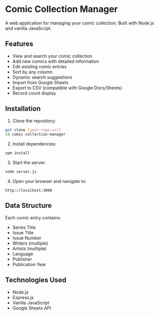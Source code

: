 # Comic Collection Manager

A web application for managing your comic collection. Built with Node.js and vanilla JavaScript.

## Features

- View and search your comic collection
- Add new comics with detailed information
- Edit existing comic entries
- Sort by any column
- Dynamic search suggestions
- Import from Google Sheets
- Export to CSV (compatible with Google Docs/Sheets)
- Record count display

## Installation

1. Clone the repository:
```bash
git clone [your-repo-url]
cd comic-collection-manager
```

2. Install dependencies:
```bash
npm install
```

3. Start the server:
```bash
node server.js
```

4. Open your browser and navigate to:
```
http://localhost:3000
```

## Data Structure

Each comic entry contains:
- Series Title
- Issue Title
- Issue Number
- Writers (multiple)
- Artists (multiple)
- Language
- Publisher
- Publication Year

## Technologies Used

- Node.js
- Express.js
- Vanilla JavaScript
- Google Sheets API 